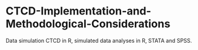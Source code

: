 # CTCD-Implementation-and-Methodological-Considerations
Data simulation CTCD in R, simulated data analyses in R, STATA and SPSS.
